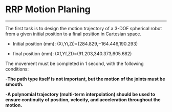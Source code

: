 # RRP Motion Planing
---
The first task is to design the motion trajectory of a 3-DOF spherical robot from a given initial position to a final position in Cartesian space.

- Initial position (mm): (Xi​,Yi​,Zi​)=(284.829,−164.446,190.293)

- final position (mm):   (Xf​,Yf​,Zf​)=(91.203,340.373,605.682)

The movement must be completed in 1 second, with the following conditions:

-**The path type itself is not important, but the motion of the joints must be smooth.**

-**A polynomial trajectory (multi-term interpolation) should be used to ensure continuity of position, velocity, and acceleration throughout the motion.**

